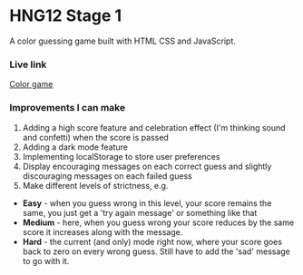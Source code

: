 # HNG12 Stage 1

A color guessing game built with HTML CSS and JavaScript.

### Live link
[Color game](https://themainsamuel-hng-frontend-stage-1.netlify.app/)

### Improvements I can make

1. Adding a high score feature and celebration effect (I'm thinking sound and confetti) when the score is passed
2. Adding a dark mode feature
3. Implementing localStorage to store user preferences
4. Display encouraging messages on each correct guess and slightly discouraging messages on each failed guess
5. Make different levels of strictness, e.g.
- **Easy** - when you guess wrong in this level, your score remains the same, you just get a 'try again message' or something like that
- **Medium** - here, when  you guess wrong your score reduces by the same score it increases along with the message.
- **Hard** - the current (and only) mode right now, where your score goes back to zero on every wrong guess. Still have to add the 'sad' message to go with it.